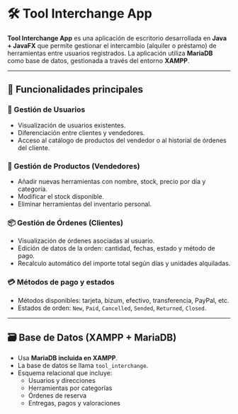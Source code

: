 # 🛠 Tool Interchange App

**Tool Interchange App** es una aplicación de escritorio desarrollada en **Java + JavaFX** que permite gestionar el intercambio (alquiler o préstamo) de herramientas entre usuarios registrados. La aplicación utiliza **MariaDB** como base de datos, gestionada a través del entorno **XAMPP**.

---

## 📌 Funcionalidades principales

### 👤 Gestión de Usuarios
- Visualización de usuarios existentes.
- Diferenciación entre clientes y vendedores.
- Acceso al catálogo de productos del vendedor o al historial de órdenes del cliente.

### 🧰 Gestión de Productos (Vendedores)
- Añadir nuevas herramientas con nombre, stock, precio por día y categoría.
- Modificar el stock disponible.
- Eliminar herramientas del inventario personal.

### 📦 Gestión de Órdenes (Clientes)
- Visualización de órdenes asociadas al usuario.
- Edición de datos de la orden: cantidad, fechas, estado y método de pago.
- Recalculo automático del importe total según días y unidades alquiladas.

### 💳 Métodos de pago y estados
- Métodos disponibles: tarjeta, bizum, efectivo, transferencia, PayPal, etc.
- Estados de orden: `New`, `Paid`, `Cancelled`, `Sended`, `Returned`, `Closed`.

---

## 🗃 Base de Datos (XAMPP + MariaDB)

- Usa **MariaDB incluida en XAMPP**.
- La base de datos se llama `tool_interchange`.
- Esquema relacional que incluye:
  - Usuarios y direcciones
  - Herramientas por categorías
  - Órdenes de reserva
  - Entregas, pagos y valoraciones
